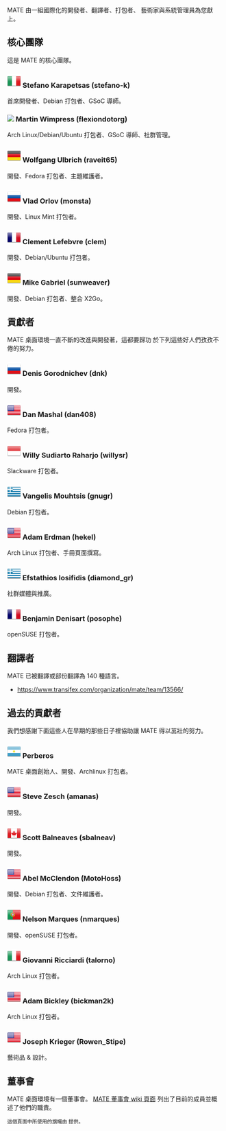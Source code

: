 <!--
.. link:
.. description:
.. tags:
.. date: 2011-12-05 07:25:21
.. title: Team
.. slug: team
-->

MATE 由一組國際化的開發者、翻譯者、打包者、
藝術家與系統管理員為您獻上。

## 核心團隊

這是 MATE 的核心團隊。

### ![](/assets/img/flags/32/Italy.png) Stefano Karapetsas (stefano-k)

首席開發者、Debian 打包者、GSoC 導師。

### ![](/assets/img/flags/32/United%20Kingdom\(Great%20Britain\).png) Martin Wimpress (flexiondotorg)

Arch Linux/Debian/Ubuntu 打包者、GSoC 導師、社群管理。

### ![](/assets/img/flags/32/Germany.png) Wolfgang Ulbrich (raveit65)

開發、Fedora 打包者、主題維護者。

### ![](/assets/img/flags/32/Russian%20Federation.png) Vlad Orlov (monsta)

開發、Linux Mint 打包者。

### ![](/assets/img/flags/32/France.png) Clement Lefebvre (clem)

開發、Debian/Ubuntu 打包者。

### ![](/assets/img/flags/32/Germany.png) Mike Gabriel (sunweaver)

開發、Debian 打包者、整合 X2Go。

## 貢獻者

MATE 桌面環境一直不斷的改進與開發著，這都要歸功
於下列這些好人們孜孜不倦的努力。

### ![](/assets/img/flags/32/Russian%20Federation.png) Denis Gorodnichev (dnk)

開發。

### ![](/assets/img/flags/32/USA.png) Dan Mashal (dan408)

Fedora 打包者。

### ![](/assets/img/flags/32/Indonesia.png) Willy Sudiarto Raharjo (willysr)

Slackware 打包者。

### ![](/assets/img/flags/32/Greece.png) Vangelis Mouhtsis (gnugr)

Debian 打包者。

### ![](/assets/img/flags/32/USA.png) Adam Erdman (hekel)

Arch Linux 打包者、手冊頁面撰寫。

### ![](/assets/img/flags/32/Greece.png) Efstathios Iosifidis (diamond_gr)

社群媒體與推廣。

### ![](/assets/img/flags/32/France.png) Benjamin Denisart (posophe)

openSUSE 打包者。

## 翻譯者

MATE 已被翻譯或部份翻譯為 140 種語言。

  * <https://www.transifex.com/organization/mate/team/13566/>

## 過去的貢獻者

我們想感謝下面這些人在早期的那些日子裡協助讓
MATE 得以茁壯的努力。

### ![](/assets/img/flags/32/Argentina.png) Perberos

MATE 桌面創始人、開發、Archlinux 打包者。

### ![](/assets/img/flags/32/USA.png) Steve Zesch (amanas)

開發。

### ![](/assets/img/flags/32/Canada.png) Scott Balneaves (sbalneav)

開發。

### ![](/assets/img/flags/32/USA.png) Abel McClendon (MotoHoss)

開發、Debian 打包者、文件維護者。

### ![](/assets/img/flags/32/Portugal.png) Nelson Marques (nmarques)

開發、openSUSE 打包者。

### ![](/assets/img/flags/32/Italy.png) Giovanni Ricciardi (talorno)

Arch Linux 打包者。

### ![](/assets/img/flags/32/USA.png) Adam Bickley (bickman2k)

Arch Linux 打包者。

### ![](/assets/img/flags/32/USA.png) Joseph Krieger (Rowen_Stipe)

藝術品 & 設計。

## 董事會

MATE 桌面環境有一個董事會。
[MATE 董事會 wiki 頁面](http://wiki.mate-desktop.com/board)
列出了目前的成員並概述了他們的職責。

<small>
這個頁面中所使用的旗幟由 <http://www.icondrawer.com> 提供。
</small>
